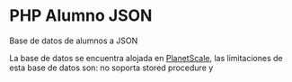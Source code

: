 # PHP Alumno JSON

Base de datos de alumnos a JSON

La base de datos se encuentra alojada en [PlanetScale](https://planetscale.com/), las limitaciones de esta base de datos son: no soporta stored procedure y 